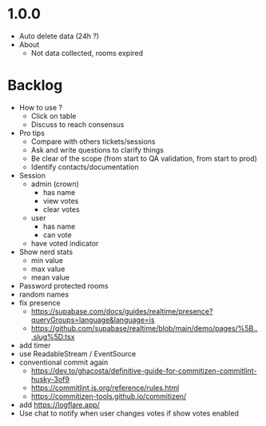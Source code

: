 # 1.0.0

- Auto delete data (24h ?)
- About
  - Not data collected, rooms expired

# Backlog

- How to use ?
  - Click on table
  - Discuss to reach consensus
- Pro tips
  - Compare with others tickets/sessions
  - Ask and write questions to clarify things
  - Be clear of the scope (from start to QA validation, from start to prod)
  - Identify contacts/documentation
- Session
  - admin (crown)
    - has name
    - view votes
    - clear votes
  - user
    - has name
    - can vote
  - have voted indicator
- Show nerd stats
  - min value
  - max value
  - mean value
- Password protected rooms
- random names
- fix presence
  - https://supabase.com/docs/guides/realtime/presence?queryGroups=language&language=js
  - https://github.com/supabase/realtime/blob/main/demo/pages/%5B...slug%5D.tsx
- add timer
- use ReadableStream / EventSource
- conventional commit again
  - https://dev.to/ghacosta/definitive-guide-for-commitizen-commitlint-husky-3of9
  - https://commitlint.js.org/reference/rules.html
  - https://commitizen-tools.github.io/commitizen/
- add https://logflare.app/
- Use chat to notify when user changes votes if show votes enabled
